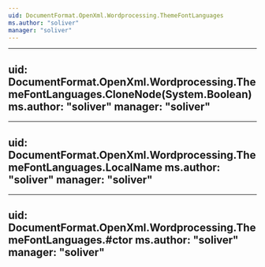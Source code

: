 ```yaml
---
uid: DocumentFormat.OpenXml.Wordprocessing.ThemeFontLanguages
ms.author: "soliver"
manager: "soliver"
---
```


---
uid: DocumentFormat.OpenXml.Wordprocessing.ThemeFontLanguages.CloneNode(System.Boolean)
ms.author: "soliver"
manager: "soliver"
---

---
uid: DocumentFormat.OpenXml.Wordprocessing.ThemeFontLanguages.LocalName
ms.author: "soliver"
manager: "soliver"
---

---
uid: DocumentFormat.OpenXml.Wordprocessing.ThemeFontLanguages.#ctor
ms.author: "soliver"
manager: "soliver"
---
